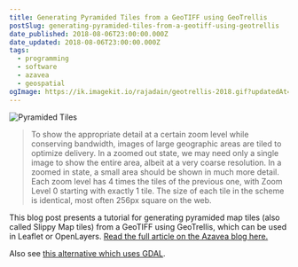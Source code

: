 ```yaml
---
title: Generating Pyramided Tiles from a GeoTIFF using GeoTrellis
postSlug: generating-pyramided-tiles-from-a-geotiff-using-geotrellis
date_published: 2018-08-06T23:00:00.000Z
date_updated: 2018-08-06T23:00:00.000Z
tags:
  - programming
  - software
  - azavea
  - geospatial
ogImage: https://ik.imagekit.io/rajadain/geotrellis-2018.gif?updatedAt=1686511825604
---
```


![Pyramided Tiles](https://ik.imagekit.io/rajadain/geotrellis-2018.gif?updatedAt=1686511825604)

> To show the appropriate detail at a certain zoom level while conserving bandwidth, images of large geographic areas are tiled to optimize delivery. In a zoomed out state, we may need only a single image to show the entire area, albeit at a very coarse resolution. In a zoomed in state, a small area should be shown in much more detail. Each zoom level has 4 times the tiles of the previous one, with Zoom Level 0 starting with exactly 1 tile. The size of each tile in the scheme is identical, most often 256px square on the web.

This blog post presents a tutorial for generating pyramided map tiles (also called Slippy Map tiles) from a GeoTIFF using GeoTrellis, which can be used in Leaflet or OpenLayers. [Read the full article on the Azavea blog here.](https://www.azavea.com/blog/2018/08/06/generating-pyramided-tiles-from-a-geotiff-using-geotrellis/)

Also see [this alternative which uses GDAL](/posts/generating-pyramided-tiles-from-a-geotiff-using-gdal).
